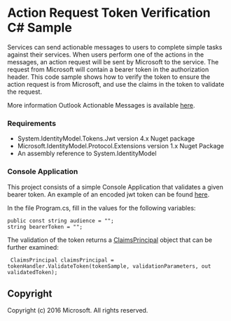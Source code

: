 # Action Request Token Verification C# Sample

Services can send actionable messages to users to complete simple tasks against their services. When users perform one of the actions in the messages, an action request will be sent by Microsoft to the service. The request from Microsoft will contain a bearer token in the authorization header. This code sample shows how to verify the token to ensure the action request is from Microsoft, and use the claims in the token to validate the request.

More information Outlook Actionable Messages is available [here](https://dev.outlook.com/actions).

### Requirements
* System.IdentityModel.Tokens.Jwt version 4.x Nuget package
* Microsoft.IdentityModel.Protocol.Extensions version 1.x Nuget Package
* An assembly reference to System.IdentityModel

### Console Application
This project consists of a simple Console Application that validates a given bearer token. An example of an encoded jwt token can be found [here](https://jwt.io/).

In the file Program.cs, fill in the values for the following variables:
```
public const string audience = ""; 
string bearerToken = "";
```
The validation of the token returns a [ClaimsPrincipal](https://msdn.microsoft.com/en-us/library/system.security.claims.claimsprincipal(v=vs.110).aspx) object that can be further examined:
```
 ClaimsPrincipal claimsPrincipal = tokenHandler.ValidateToken(tokenSample, validationParameters, out validatedToken);
```

## Copyright
Copyright (c) 2016 Microsoft. All rights reserved.
